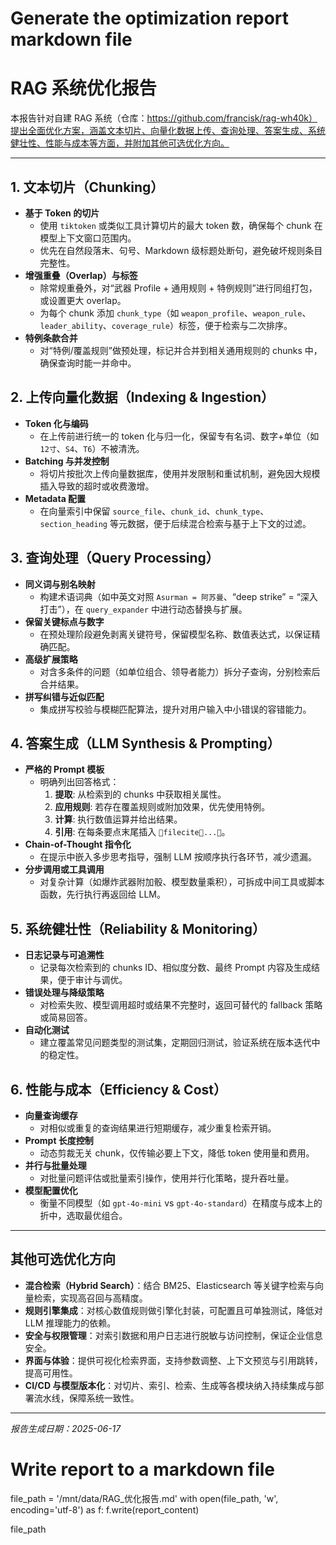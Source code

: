 # Generate the optimization report markdown file
# RAG 系统优化报告

本报告针对自建 RAG 系统（仓库：https://github.com/francisk/rag-wh40k）提出全面优化方案，涵盖文本切片、向量化数据上传、查询处理、答案生成、系统健壮性、性能与成本等方面，并附加其他可选优化方向。

---

## 1. 文本切片（Chunking）

- **基于 Token 的切片**  
  - 使用 `tiktoken` 或类似工具计算切片的最大 token 数，确保每个 chunk 在模型上下文窗口范围内。  
  - 优先在自然段落末、句号、Markdown 级标题处断句，避免破坏规则条目完整性。  
- **增强重叠（Overlap）与标签**  
  - 除常规重叠外，对“武器 Profile + 通用规则 + 特例规则”进行同组打包，或设置更大 overlap。  
  - 为每个 chunk 添加 `chunk_type`（如 `weapon_profile`、`weapon_rule`、`leader_ability`、`coverage_rule`）标签，便于检索与二次排序。  
- **特例条款合并**  
  - 对“特例/覆盖规则”做预处理，标记并合并到相关通用规则的 chunks 中，确保查询时能一并命中。

## 2. 上传向量化数据（Indexing & Ingestion）

- **Token 化与编码**  
  - 在上传前进行统一的 token 化与归一化，保留专有名词、数字+单位（如 `12寸`、`S4`、`T6`）不被清洗。  
- **Batching 与并发控制**  
  - 将切片按批次上传向量数据库，使用并发限制和重试机制，避免因大规模插入导致的超时或收费激增。  
- **Metadata 配置**  
  - 在向量索引中保留 `source_file`、`chunk_id`、`chunk_type`、`section_heading` 等元数据，便于后续混合检索与基于上下文的过滤。

## 3. 查询处理（Query Processing）

- **同义词与别名映射**  
  - 构建术语词典（如中英文对照 `Asurman = 阿苏曼`、“deep strike” = “深入打击”），在 `query_expander` 中进行动态替换与扩展。  
- **保留关键标点与数字**  
  - 在预处理阶段避免剥离关键符号，保留模型名称、数值表达式，以保证精确匹配。  
- **高级扩展策略**  
  - 对含多条件的问题（如单位组合、领导者能力）拆分子查询，分别检索后合并结果。  
- **拼写纠错与近似匹配**  
  - 集成拼写校验与模糊匹配算法，提升对用户输入中小错误的容错能力。

## 4. 答案生成（LLM Synthesis & Prompting）

- **严格的 Prompt 模板**  
  - 明确列出回答格式：  
    1. **提取**: 从检索到的 chunks 中获取相关属性。  
    2. **应用规则**: 若存在覆盖规则或附加效果，优先使用特例。  
    3. **计算**: 执行数值运算并给出结果。  
    4. **引用**: 在每条要点末尾插入 `filecite...`。  
- **Chain-of-Thought 指令化**  
  - 在提示中嵌入多步思考指导，强制 LLM 按顺序执行各环节，减少遗漏。  
- **分步调用或工具调用**  
  - 对复杂计算（如爆炸武器附加骰、模型数量乘积），可拆成中间工具或脚本函数，先行执行再返回给 LLM。

## 5. 系统健壮性（Reliability & Monitoring）

- **日志记录与可追溯性**  
  - 记录每次检索到的 chunks ID、相似度分数、最终 Prompt 内容及生成结果，便于审计与调优。  
- **错误处理与降级策略**  
  - 对检索失败、模型调用超时或结果不完整时，返回可替代的 fallback 策略或简易回答。  
- **自动化测试**  
  - 建立覆盖常见问题类型的测试集，定期回归测试，验证系统在版本迭代中的稳定性。

## 6. 性能与成本（Efficiency & Cost）

- **向量查询缓存**  
  - 对相似或重复的查询结果进行短期缓存，减少重复检索开销。  
- **Prompt 长度控制**  
  - 动态剪裁无关 chunk，仅传输必要上下文，降低 token 使用量和费用。  
- **并行与批量处理**  
  - 对批量问题评估或批量索引操作，使用并行化策略，提升吞吐量。  
- **模型配置优化**  
  - 衡量不同模型（如 `gpt-4o-mini` vs `gpt-4o-standard`）在精度与成本上的折中，选取最优组合。

---

## 其他可选优化方向

- **混合检索（Hybrid Search）**：结合 BM25、Elasticsearch 等关键字检索与向量检索，实现高召回与高精度。  
- **规则引擎集成**：对核心数值规则做引擎化封装，可配置且可单独测试，降低对 LLM 推理能力的依赖。  
- **安全与权限管理**：对索引数据和用户日志进行脱敏与访问控制，保证企业信息安全。  
- **界面与体验**：提供可视化检索界面，支持参数调整、上下文预览与引用跳转，提高可用性。  
- **CI/CD 与模型版本化**：对切片、索引、检索、生成等各模块纳入持续集成与部署流水线，保障系统一致性。

---

*报告生成日期：2025-06-17*


# Write report to a markdown file
file_path = '/mnt/data/RAG_优化报告.md'
with open(file_path, 'w', encoding='utf-8') as f:
    f.write(report_content)

file_path
